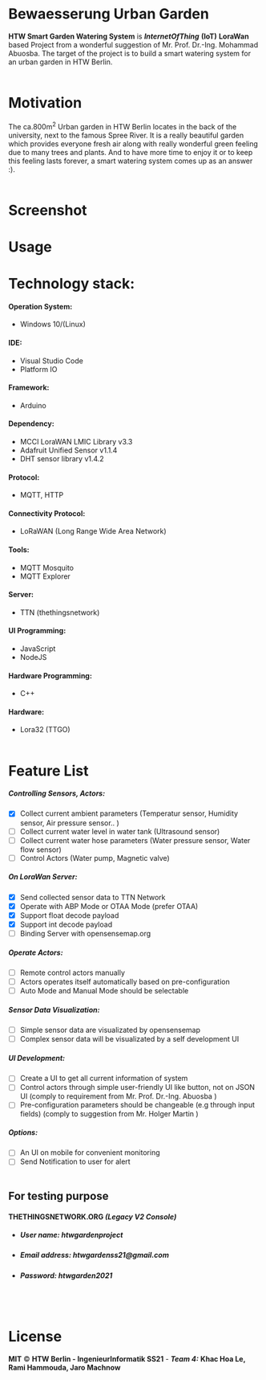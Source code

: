# Bewaesserung Urban Garden

**HTW Smart Garden Watering System** is **_InternetOfThing_** **(IoT)**  **LoraWan** based Project from a wonderful suggestion of Mr. Prof. Dr.-Ing. Mohammad Abuosba. The target of the project is to build a smart watering system for an urban garden in HTW Berlin. 
<br/> <br/>
# Motivation
The ca.800m<sup>2</sup> Urban garden in HTW Berlin locates in the back of the university, next to the famous Spree River. It is a really beautiful garden which provides everyone fresh air along with really wonderful green feeling due to many trees and plants. And to have more time to enjoy it or to keep this feeling lasts forever, a smart watering system comes up as an answer :). 
<br/> <br/>
# Screenshot

  
# Usage


# Technology stack:
#### Operation System:
- Windows 10/(Linux)
#### IDE:
- Visual Studio Code
- Platform IO
#### Framework:
- Arduino
#### Dependency:
- MCCI LoraWAN LMIC Library v3.3
- Adafruit Unified Sensor v1.1.4
- DHT sensor library v1.4.2
#### Protocol:
- MQTT, HTTP
#### Connectivity Protocol:
- LoRaWAN (Long Range Wide Area Network)
#### Tools:
- MQTT Mosquito
- MQTT Explorer
#### Server:
- TTN (thethingsnetwork)
#### UI Programming: 
- JavaScript
- NodeJS
#### Hardware Programming: 
- C++
#### Hardware:
- Lora32 (TTGO)
<br/> <br/>
# Feature List

##### Controlling Sensors, Actors:
- [x] Collect current ambient parameters (Temperatur sensor, Humidity sensor, Air pressure sensor.. )
- [ ] Collect current water level in water tank (Ultrasound sensor)
- [ ] Collect current water hose parameters (Water pressure sensor, Water flow sensor)
- [ ] Control Actors (Water pump, Magnetic valve)
##### On LoraWan Server:
- [x] Send collected sensor data to TTN Network
- [x] Operate with ABP Mode or OTAA Mode (prefer OTAA)
- [x] Support float decode payload
- [x] Support int decode payload
- [ ] Binding Server with opensensemap.org
##### Operate Actors:
- [ ] Remote control actors manually
- [ ] Actors operates itself automatically based on pre-configuration
- [ ] Auto Mode and Manual Mode should be selectable
##### Sensor Data Visualization:
- [ ] Simple sensor data are visualizated by opensensemap
- [ ] Complex sensor data will be visualizated by a self development UI
##### UI Development:
- [ ] Create a UI to get all current information of system
- [ ] Control actors through simple user-friendly UI like button, not on JSON UI 
      (comply to requirement from Mr. Prof. Dr.-Ing. Abuosba )
- [ ] Pre-configuration parameters should be changeable (e.g through input fields) 
      (comply to suggestion from Mr. Holger Martin )
##### Options:
- [ ] An UI on mobile for convenient monitoring
- [ ] Send Notification to user for alert 
 <br/> <br/>
## For testing purpose
#### THETHINGSNETWORK.ORG _(Legacy V2 Console)_
- ##### User name: _htwgardenproject_
- ##### Email address: _htwgardenss21@gmail.com_
- ##### Password: _htwgarden2021_
 <br/> <br/>
# License
**MIT** © **HTW Berlin - IngenieurInformatik SS21** - ***Team 4:*** **Khac Hoa Le, Rami Hammouda, Jaro Machnow**

